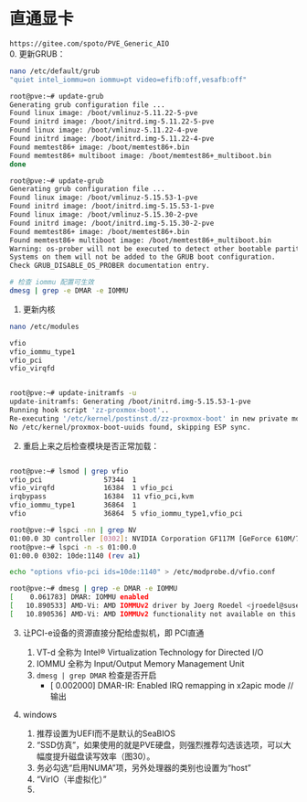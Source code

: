 # 直通显卡
`https://gitee.com/spoto/PVE_Generic_AIO`  
0. 更新GRUB：
```sh
nano /etc/default/grub
"quiet intel_iommu=on iommu=pt video=efifb:off,vesafb:off"

root@pve:~# update-grub
Generating grub configuration file ...
Found linux image: /boot/vmlinuz-5.11.22-5-pve
Found initrd image: /boot/initrd.img-5.11.22-5-pve
Found linux image: /boot/vmlinuz-5.11.22-4-pve
Found initrd image: /boot/initrd.img-5.11.22-4-pve
Found memtest86+ image: /boot/memtest86+.bin
Found memtest86+ multiboot image: /boot/memtest86+_multiboot.bin
done

root@pve:~# update-grub
Generating grub configuration file ...
Found linux image: /boot/vmlinuz-5.15.53-1-pve
Found initrd image: /boot/initrd.img-5.15.53-1-pve
Found linux image: /boot/vmlinuz-5.15.30-2-pve
Found initrd image: /boot/initrd.img-5.15.30-2-pve
Found memtest86+ image: /boot/memtest86+.bin
Found memtest86+ multiboot image: /boot/memtest86+_multiboot.bin
Warning: os-prober will not be executed to detect other bootable partitions.
Systems on them will not be added to the GRUB boot configuration.
Check GRUB_DISABLE_OS_PROBER documentation entry.

# 检查 iommu 配置可生效
dmesg | grep -e DMAR -e IOMMU
```

1. 更新内核
```sh 
nano /etc/modules

vfio
vfio_iommu_type1
vfio_pci
vfio_virqfd


root@pve:~# update-initramfs -u
update-initramfs: Generating /boot/initrd.img-5.15.53-1-pve
Running hook script 'zz-proxmox-boot'..
Re-executing '/etc/kernel/postinst.d/zz-proxmox-boot' in new private mount namespace..
No /etc/kernel/proxmox-boot-uuids found, skipping ESP sync.
```

2. 重启上来之后检查模块是否正常加载：

```sh 

root@pve:~# lsmod | grep vfio
vfio_pci               57344  1
vfio_virqfd            16384  1 vfio_pci
irqbypass              16384  11 vfio_pci,kvm
vfio_iommu_type1       36864  1
vfio                   36864  5 vfio_iommu_type1,vfio_pci

root@pve:~# lspci -nn | grep NV
01:00.0 3D controller [0302]: NVIDIA Corporation GF117M [GeForce 610M/710M/810M/820M / GT 620M/625M/630M/720M] [10de:1140] (rev a1)
root@pve:~# lspci -n -s 01:00.0
01:00.0 0302: 10de:1140 (rev a1)

echo "options vfio-pci ids=10de:1140" > /etc/modprobe.d/vfio.conf

root@pve:~# dmesg | grep -e DMAR -e IOMMU
[    0.061783] DMAR: IOMMU enabled
[   10.890533] AMD-Vi: AMD IOMMUv2 driver by Joerg Roedel <jroedel@suse.de>
[   10.890536] AMD-Vi: AMD IOMMUv2 functionality not available on this system
```

3. 让PCI-e设备的资源直接分配给虚拟机，即 PCI直通
   1. VT-d 全称为 Intel® Virtualization Technology for Directed I/O
   2. IOMMU 全称为 Input/Output Memory Management Unit
   3. `dmesg | grep DMAR` 检查是否开启
      - [    0.002000] DMAR-IR: Enabled IRQ remapping in x2apic mode //输出 

4. windows 
   1. 推荐设置为UEFI而不是默认的SeaBIOS
   2. “SSD仿真”，如果使用的就是PVE硬盘，则强烈推荐勾选该选项，可以大幅度提升磁盘读写效率（图30）。
   3. 务必勾选“启用NUMA”项，另外处理器的类别也设置为“host”
   4. “VirlO（半虚拟化）”
   5. 